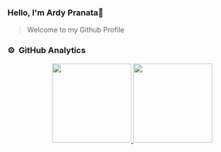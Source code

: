 ### Hello, I'm Ardy Pranata👋
> Welcome to my Github Profile


### ⚙️ &nbsp;GitHub Analytics

<div align="center">
  <a href="https://github.com/ardynatz">
    <img height="160em" src="https://github-readme-stats-eight-theta.vercel.app/api?username=ardynatz&show_icons=true&theme=algolia&include_all_commits=true&count_private=true"/>
    <img height="160em" src="https://github-readme-stats-eight-theta.vercel.app/api/top-langs/?username=ardynatz&layout=compact&langs_count=8&theme=algolia"/>
  </a>
</div>
